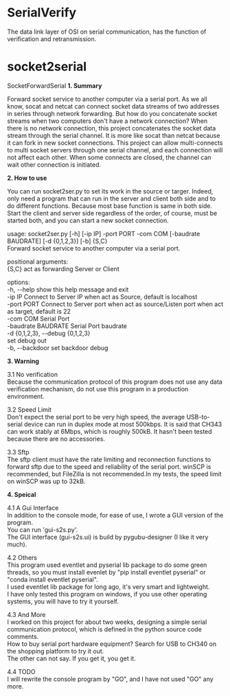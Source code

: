 # SerialVerify
The data link layer of OSI on serial communication, has the function of verification and retransmission.

# socket2serial
SocketForwardSerial
**1. Summary**
  
Forward socket service to another computer via a serial port.
As we all know, socat and netcat can connect socket data streams of two addresses in series through network forwarding. But how do you concatenate socket streams when two computers don't have a network connection?
When there is no network connection, this project concatenates the socket data stream through the serial channel. It is more like socat than netcat because it can fork in new socket connections.
This project can allow multi-connects to multi socket servers through one serial channel, and each connection will not affect each other. When some connects are closed, the channel can wait other connection is initiated.  

**2. How to use**

You can run socket2ser.py to set its work in the source or targer. Indeed, only need a program that can run in the server and client both side and to do different functions. Because most base function is same in both side.  
Start the client and server side regardless of the order, of course, must be started both, and you can start a new socket connection.  
  
usage: socket2ser.py [-h] [-ip IP] -port PORT -com COM [-baudrate BAUDRATE] [-d {0,1,2,3}] [-b] {S,C}  
Forward socket service to another computer via a serial port.  
  
positional arguments:  
  {S,C}                 act as forwarding Server or Client  
  
options:  
  -h, --help            show this help message and exit  
  -ip IP                Connect to Server IP when act as Source, default is localhost  
  -port PORT            Connect to Server port when act as source/Listen port when act as target, default is 22  
  -com COM              Serial Port  
  -baudrate BAUDRATE    Serial Port baudrate  
  -d {0,1,2,3}, --debug {0,1,2,3}  
                          set debug out  
  -b, --backdoor        set backdoor debug  

  **3. Warning**  

  3.1 No verification  
  Because the communication protocol of this program does not use any data verification mechanism, do not use this program in a production environment.  
  
  3.2 Speed Limit  
  Don't expect the serial port to be very high speed, the average USB-to-serial device can run in duplex mode at most 500kbps. It is said that CH343 can work stably at 6Mbps, which is roughly 500kB. It hasn't been tested because there are no accessories.

  3.3 Sftp  
  The sftp client must have the rate limiting and reconnection functions to forward sftp due to the speed and reliability of the serial port. winSCP is recommended, but FileZilla is not recommended.In my tests, the speed limit on winSCP was up to 32kB.
  
  **4. Speical**
    
  4.1 A Gui Interface  
  In addition to the console mode, for ease of use, I wrote a GUI version of the program.  
  You can run 'gui-s2s.py'.  
  The GUI interface (gui-s2s.ui) is build by pygubu-designer (I like it very much).  
 
  4.2 Others  
  This program used eventlet and pyserial lib package to do some green threads, so you must install evenlet by "pip install eventlet pyserial" or "conda install eventlet pyserial".  
  I used eventlet lib package for long ago, it's very smart and lightweight.  
  I have only tested this program on windows, if you use other operating systems, you will have to try it yourself.  

  4.3 And More  
  I worked on this project for about two weeks, designing a simple serial communication protocol, which is defined in the python source code comments.  
  How to buy serial port hardware equipment? Search for USB to CH340 on the shopping platform to try it out.  
  The other can not say. If you get it, you get it.  

  4.4 TODO  
  I will rewrite the console program by "GO", and I have not used "GO" any more.
